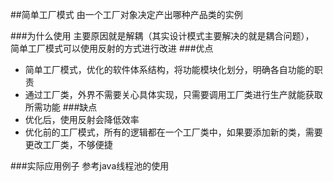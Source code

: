 ##简单工厂模式
由一个工厂对象决定产出哪种产品类的实例

###为什么使用
主要原因就是解耦（其实设计模式主要解决的就是耦合问题），<br>
简单工厂模式可以使用反射的方式进行改进
###优点
* 简单工厂模式，优化的软件体系结构，将功能模块化划分，明确各自功能的职责
* 通过工厂类，外界不需要关心具体实现，只需要调用工厂类进行生产就能获取所需功能
###缺点
* 优化后，使用反射会降低效率
* 优化前的工厂模式，所有的逻辑都在一个工厂类中，如果要添加新的类，需要更改工厂类，不够便捷

###实际应用例子
参考java线程池的使用


